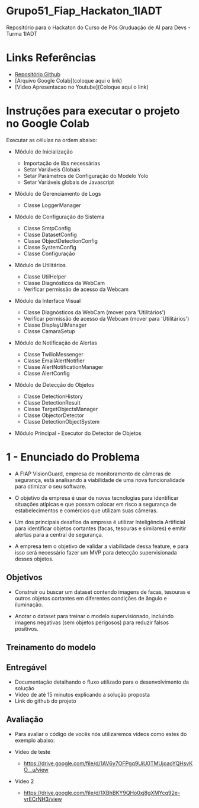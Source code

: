 # Grupo51_Fiap_Hackaton_1IADT
Repositório para o Hackaton  do Curso de Pós Gruduação  de AI para Devs - Turma 1IADT

# Links Referências

- [Repositório Github](https://github.com/josehelioaraujo/Grupo51_Fiap_Hackaton_1IADT/tree/main)
- [Arquivo Google Colab](coloque aqui o link)
- [Video Apresentacao no Youtube](Coloque aqui o link)
   
#  Instruções para executar o projeto no Google Colab
   Executar as células na ordem abaixo:

- Môdulo de Inicialização
    - Importação de libs necessárias
    - Setar Variáveis Globais
    - Setar Parâmetros de Configuração do Modelo Yolo
    - Setar Variáveis globais de Javascript

- Môdulo de Gerenciamento de Logs
  - Classe LoggerManager

- Môdulo de Configuração do Sistema
  - Classe SmtpConfig
  - Classe DatasetConfig
  - Classe ObjectDetectionConfig
  - Classe SystemConfig
  - Classe Configuração

- Môdulo de Utilitários
  - Classe UtilHelper
  - Classe Diagnósticos da WebCam
  - Verificar permissão de acesso da Webcam

- Môdulo da Interface Visual
   - Classe Diagnósticos da WebCam (mover para 'Utilitários')
   - Verificar permissão de acesso da Webcam (mover para 'Utilitários')
   - Classe DisplayUIManager
   - Classe CamaraSetup

-  Môdulo de Notificação de Alertas
   - Classe TwilioMessenger
   - Classe EmailAlertNotifier
   - Classe AlertNotificationManager
   - Classe AlertConfig

- Môdulo de Detecção do Objetos
  - Classe DetectionHistory
  - Classe DetectionResult
  - Classe TargetObjectsManager
  - Classe ObjectorDetector
  - Classe DetectionObjectSystem

- Môdulo Principal - Executor do Detector de Objetos


# 1 - Enunciado do Problema

- A FIAP VisionGuard, empresa de monitoramento de câmeras de segurança, está
analisando a viabilidade de uma nova funcionalidade para otimizar o seu software.

- O objetivo da empresa é usar de novas tecnologias para identificar situações atípicas e que possam colocar em risco a segurança de estabelecimentos e comércios que utilizam suas câmeras.

- Um dos principais desafios da empresa é utilizar Inteligência Artificial para identificar objetos cortantes (facas, tesouras e similares) e emitir alertas para a central de segurança.

- A empresa tem o objetivo de validar a viabilidade dessa feature, e para isso será necessário fazer um MVP para detecção supervisionada desses objetos.

## Objetivos
 -  Construir ou buscar um dataset contendo imagens de facas, tesouras e outros
objetos cortantes em diferentes condições de ângulo e iluminação.

- Anotar o dataset para treinar o modelo supervisionado, incluindo imagens
negativas (sem objetos perigosos) para reduzir falsos positivos.

##  Treinamento do modelo


## Entregável
 -  Documentação detalhando o fluxo utilizado para o desenvolvimento da solução
 - Vídeo de até 15 minutos explicando a solução proposta
 -  Link do github do projeto


## Avaliação
 - Para avaliar o código de vocês nós utilizaremos vídeos como estes do exemplo abaixo:

 - Vídeo de teste

    - https://drive.google.com/file/d/1AV6y7OFPgq9UiU0TMUjoaoYQHsvKO__u/view

- Video 2
  - https://drive.google.com/file/d/1XBhBKY9QHo0xj8gXMYcq92e-vrECrNH3/view

  
